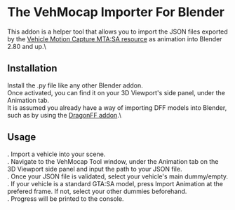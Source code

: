 # The VehMocap Importer For Blender

This addon is a helper tool that allows you to import the JSON files exported by the [Vehicle Motion Capture MTA:SA resource](https://github.com/ThePortuguesePlayer/VehMocap) as animation into Blender 2.80 and up.\

## Installation

Install the .py file like any other Blender addon.\
Once activated, you can find it on your 3D Viewport's side panel, under the Animation tab.\
It is assumed you already have a way of importing DFF models into Blender, such as by using the [DragonFF addon](https://github.com/Parik27/DragonFF).\

## Usage

. Import a vehicle into your scene.\
. Navigate to the VehMocap Tool window, under the Animation tab on the 3D Viewport side panel and input the path to your JSON file.\
. Once your JSON file is validated, select your vehicle's main dummy/empty.\
. If your vehicle is a standard GTA:SA model, press Import Animation at the prefered frame. If not, select your other dummies beforehand.\
. Progress will be printed to the console.